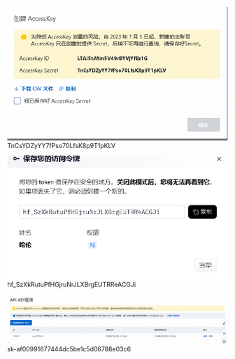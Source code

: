![Alt text](assets/api/image.png)
TnCsYDZyYY7fPso70LfsK8p9T1pKLV

![Alt text](assets/api/6a94f823eaa6d45cd7fad9a9e207692.png)
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


![Alt text](assets/api/image-1.png)
sk-af00991677444dc5be1c5d06788e03c6
